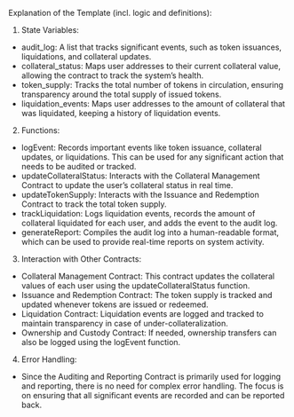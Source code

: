 Explanation of the Template (incl. logic and definitions):

1. State Variables:
- audit_log: A list that tracks significant events, such as token issuances, liquidations, and collateral updates.
- collateral_status: Maps user addresses to their current collateral value, allowing the contract to track the system’s health.
- token_supply: Tracks the total number of tokens in circulation, ensuring transparency around the total supply of issued tokens.
- liquidation_events: Maps user addresses to the amount of collateral that was liquidated, keeping a history of liquidation events.

2. Functions:
- logEvent: Records important events like token issuance, collateral updates, or liquidations. This can be used for any significant action that needs to be audited or tracked.
- updateCollateralStatus: Interacts with the Collateral Management Contract to update the user’s collateral status in real time.
- updateTokenSupply: Interacts with the Issuance and Redemption Contract to track the total token supply.
- trackLiquidation: Logs liquidation events, records the amount of collateral liquidated for each user, and adds the event to the audit log.
- generateReport: Compiles the audit log into a human-readable format, which can be used to provide real-time reports on system activity.

3. Interaction with Other Contracts:
- Collateral Management Contract: This contract updates the collateral values of each user using the updateCollateralStatus function.
- Issuance and Redemption Contract: The token supply is tracked and updated whenever tokens are issued or redeemed.
- Liquidation Contract: Liquidation events are logged and tracked to maintain transparency in case of under-collateralization.
- Ownership and Custody Contract: If needed, ownership transfers can also be logged using the logEvent function.

4. Error Handling:
- Since the Auditing and Reporting Contract is primarily used for logging and reporting, there is no need for complex error handling. The focus is on ensuring that all significant events are recorded and can be reported back.
